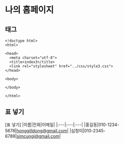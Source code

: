 # 나의 홈페이지
## 태그
```
<!doctype html>
<html>

<head>
  <meta charset="utf-8">
  <title>index3</title>
  <link rel="stylesheet" href="../css/style3.css">
</head>

<body>

</body>

</html>

```
## 표 넣기
[표 넣기]
|이름|전화|이메일|
|:---|:---|:---|
|홍길동|010-1234-5678|honggilldong@gmail.com|
|심청이|010-2345-6789|simcungi@gmail.com|